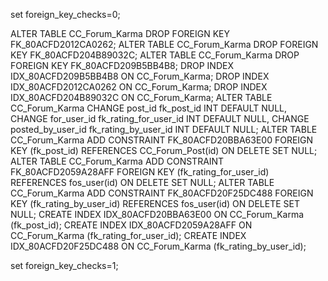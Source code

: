 set foreign_key_checks=0;

ALTER TABLE CC_Forum_Karma DROP FOREIGN KEY FK_80ACFD2012CA0262;
ALTER TABLE CC_Forum_Karma DROP FOREIGN KEY FK_80ACFD204B89032C;
ALTER TABLE CC_Forum_Karma DROP FOREIGN KEY FK_80ACFD209B5BB4B8;
DROP INDEX IDX_80ACFD209B5BB4B8 ON CC_Forum_Karma;
DROP INDEX IDX_80ACFD2012CA0262 ON CC_Forum_Karma;
DROP INDEX IDX_80ACFD204B89032C ON CC_Forum_Karma;
ALTER TABLE CC_Forum_Karma
	CHANGE post_id fk_post_id INT DEFAULT NULL,
	CHANGE for_user_id fk_rating_for_user_id INT DEFAULT NULL,
	CHANGE posted_by_user_id fk_rating_by_user_id INT DEFAULT NULL;
ALTER TABLE CC_Forum_Karma ADD CONSTRAINT FK_80ACFD20BBA63E00 FOREIGN KEY (fk_post_id) REFERENCES CC_Forum_Post(id) ON DELETE SET NULL;
ALTER TABLE CC_Forum_Karma ADD CONSTRAINT FK_80ACFD2059A28AFF FOREIGN KEY (fk_rating_for_user_id) REFERENCES fos_user(id) ON DELETE SET NULL;
ALTER TABLE CC_Forum_Karma ADD CONSTRAINT FK_80ACFD20F25DC488 FOREIGN KEY (fk_rating_by_user_id) REFERENCES fos_user(id) ON DELETE SET NULL;
CREATE INDEX IDX_80ACFD20BBA63E00 ON CC_Forum_Karma (fk_post_id);
CREATE INDEX IDX_80ACFD2059A28AFF ON CC_Forum_Karma (fk_rating_for_user_id);
CREATE INDEX IDX_80ACFD20F25DC488 ON CC_Forum_Karma (fk_rating_by_user_id);

set foreign_key_checks=1;
